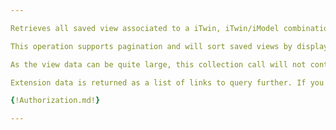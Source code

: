 ```yaml
---

Retrieves all saved view associated to a iTwin, iTwin/iModel combination or group, at least one parameter must be provided.

This operation supports pagination and will sort saved views by displayName.

As the view data can be quite large, this collection call will not contain the view data themselves. To retrieve the data, make a call to [Get saved view](../get-savedview)

Extension data is returned as a list of links to query further. If you want to obtain the full saved view data, including extension data, use the `Prefer` header with `return=representation`.

{!Authorization.md!}

---
```

